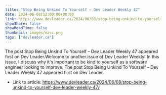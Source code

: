 ```yaml
---
title: "Stop Being Unkind To Yourself – Dev Leader Weekly 47"
date: 2024-06-08T12:00:00+00:00
link: https://www.devleader.ca/2024/06/08/stop-being-unkind-to-yourself-dev-leader-weekly-47/
showShare: false
showReadTime: false
thumbnail: images/misc.png
tags: ["devleader.ca"]
---
```

The post Stop Being Unkind To Yourself – Dev Leader Weekly 47 appeared first on Dev Leader.Welcome to another issue of Dev Leader Weekly! In this issue, I discuss why it's important to be kind to yourself as a software engineer looking to improve.
The post Stop Being Unkind To Yourself – Dev Leader Weekly 47 appeared first on Dev Leader.

- Link to article: https://www.devleader.ca/2024/06/08/stop-being-unkind-to-yourself-dev-leader-weekly-47/
